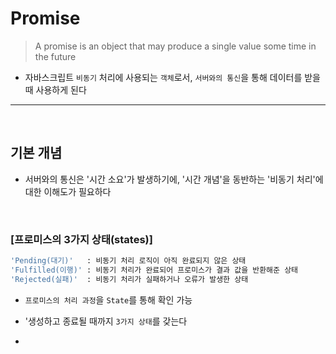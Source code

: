 # Promise
> A promise is an object that may produce a single value some time in the future
* 자바스크립트 `비동기` 처리에 사용되는 `객체`로서, `서버와의 통신`을 통해 데이터를 받을 때 사용하게 된다

<hr>
<br>

## 기본 개념
* 서버와의 통신은 '시간 소요'가 발생하기에, '시간 개념'을 동반하는 '비동기 처리'에 대한 이해도가 필요하다 

<br>

### [프로미스의 3가지 상태(states)]

```bash
'Pending(대기)'   : 비동기 처리 로직이 아직 완료되지 않은 상태
'Fulfilled(이행)' : 비동기 처리가 완료되어 프로미스가 결과 값을 반환해준 상태
'Rejected(실패)'  : 비동기 처리가 실패하거나 오류가 발생한 상태
```
*  `프로미스의 처리 과정`을 `State`를 통해 확인 가능
  * '생성하고 종료될 때까지 `3가지 상태`를 갖는다

* 
